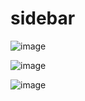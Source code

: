 # sidebar

![image](https://user-images.githubusercontent.com/72588010/191552868-c4309216-3df9-45a8-b860-84de36d744da.png)

![image](https://user-images.githubusercontent.com/72588010/191552910-12b09450-9c24-464d-9cb0-5bd80c01c7b0.png)


![image](https://user-images.githubusercontent.com/72588010/191553006-2a921e5c-f33c-478c-8584-29aa4eeec4ac.png)
